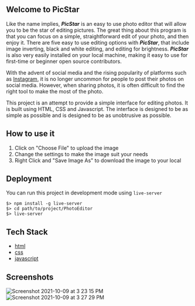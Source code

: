 ## Welcome to PicStar

Like the name implies, ***PicStar*** is an easy to use photo editor that will allow you to be the star of editing pictures. The great thing about this program is that you can focus on a simple, straightforward edit of your photo, and then enjoy it. There are five easy to use editing options with ***PicStar***, that include image inverting, black and white editing, and editing for brightness. ***PicStar*** is also very easily installed on your local machine, making it easy to use for first-time or beginner open source contributors.

With the advent of social media and the rising popularity of platforms such as [Instagram](https://www.instagram.com/), it is no longer uncommon for people to post their photos on social media. However, when sharing photos, it is often difficult to find the right tool to make the most of the photo.

This project is an attempt to provide a simple interface for editing photos. It is built using HTML, CSS and Javascript. The interface is designed to be as simple as possible and is designed to be as unobtrusive as possible.

## How to use it

1. Click on "Choose File" to upload the image
2. Change the settings to make the image suit your needs
3. Right Click and "Save Image As" to download the image to your local

## Deployment

You can run this project in development mode using `live-server`

```
$> npm install -g live-server
$> cd path/to/project/PhotoEditor
$> live-server
```

## Tech Stack

- [html](https://developer.mozilla.org/en-US/docs/Web/HTML)
- [css](https://developer.mozilla.org/en-US/docs/Web/CSS)
- [javascript](https://developer.mozilla.org/en-US/docs/Web/JavaScript)

## Screenshots

![Screenshot 2021-10-09 at 3 23 15 PM](https://user-images.githubusercontent.com/38236482/136653551-e0418ea2-e5e0-454a-9d71-fb114dada95a.png)
![Screenshot 2021-10-09 at 3 27 29 PM](https://user-images.githubusercontent.com/38236482/136653569-819a0ec2-3390-40d8-838c-7d57b2397556.png)
